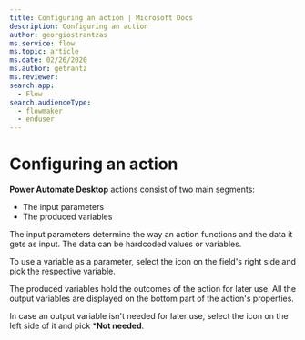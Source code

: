 ```yaml
---
title: Configuring an action | Microsoft Docs
description: Configuring an action
author: georgiostrantzas
ms.service: flow
ms.topic: article
ms.date: 02/26/2020
ms.author: getrantz
ms.reviewer:
search.app: 
  - Flow
search.audienceType: 
  - flowmaker
  - enduser
---
```


# Configuring an action

**Power Automate Desktop** actions consist of two main segments:
- The input parameters 
- The produced variables

The input parameters determine the way an action functions and the data it gets as input. The data can be hardcoded values or variables.

To use a variable as a parameter, select the icon on the field's right side and pick the respective variable.

The produced variables hold the outcomes of the action for later use. All the output variables are displayed on the bottom part of the action's properties.

In case an output variable isn't needed for later use, select the icon on the left side of it and pick ***Not needed**. 